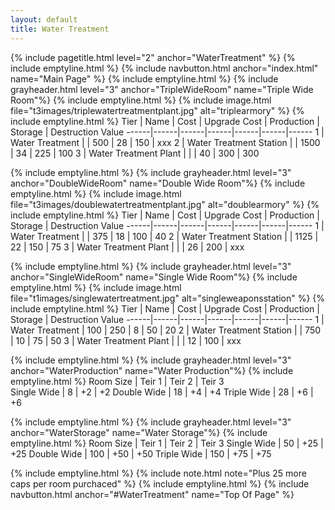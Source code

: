 ```yaml
---
layout: default
title: Water Treatment
---
```

{% include pagetitle.html level="2" anchor="WaterTreatment" %}
{% include emptyline.html %}
{% include navbutton.html anchor="index.html" name="Main Page" %}
{% include emptyline.html %}
{% include grayheader.html level="3" anchor="TripleWideRoom" name="Triple Wide Room"%}
{% include emptyline.html %}
{% include image.html file="t3images/triplewatertreatmentplant.jpg" alt="triplearmory" %}
{% include emptyline.html %}
Tier | Name | Cost | Upgrade Cost | Production | Storage | Destruction Value
------|------|------|------|------|------|------
1 | Water Treatment | | 500 | 28 | 150 | xxx
2 | Water Treatment Station | | 1500 | 34 | 225 | 100
3 | Water Treatment Plant | | | 40 | 300 | 300

{% include emptyline.html %}
{% include grayheader.html level="3" anchor="DoubleWideRoom" name="Double Wide Room"%}
{% include emptyline.html %}
{% include image.html file="t3images/doublewatertreatmentplant.jpg" alt="doublearmory" %}
{% include emptyline.html %}
Tier | Name | Cost | Upgrade Cost | Production | Storage | Destruction Value
------|------|------|------|------|------|------
1 | Water Treatment | | 375 | 18 | 100 | 40
2 | Water Treatment Station | | 1125 | 22 | 150 | 75
3 | Water Treatment Plant | | | 26 | 200 | xxx

{% include emptyline.html %}
{% include grayheader.html level="3" anchor="SingleWideRoom" name="Single Wide Room"%}
{% include emptyline.html %}
{% include image.html file="t1images/singlewatertreatment.jpg" alt="singleweaponsstation" %}
{% include emptyline.html %}
Tier | Name | Cost | Upgrade Cost | Production | Storage | Destruction Value
------|------|------|------|------|------|------
1 | Water Treatment | 100 | 250 | 8 | 50 | 20
2 | Water Treatment Station | | 750 | 10 | 75 | 50
3 | Water Treatment Plant | | | 12 | 100 | xxx

{% include emptyline.html %}
{% include grayheader.html level="3" anchor="WaterProduction" name="Water Production"%}
{% include emptyline.html %}
Room Size | Teir 1 | Teir 2 | Teir 3    
Single Wide | 8 | +2 | +2
Double Wide | 18 | +4 | +4
Triple Wide | 28 | +6 | +6

{% include emptyline.html %}
{% include grayheader.html level="3" anchor="WaterStorage" name="Water Storage"%}
{% include emptyline.html %}
Room Size | Teir 1 | Teir 2 | Teir 3
Single Wide | 50 | +25 | +25
Double Wide | 100 | +50 | +50
Triple Wide | 150 | +75 | +75 

{% include emptyline.html %}
{% include note.html note="Plus 25 more caps per room purchaced" %}
{% include emptyline.html %}
{% include navbutton.html anchor="#WaterTreatment" name="Top Of Page" %}
